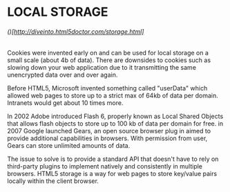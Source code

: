# LOCAL STORAGE #
###### ()[http://diveinto.html5doctor.com/storage.html] ######

Cookies were invented early on and can be used for local storage on a small scale (about 4b of data). There are downsides to cookies such as slowing down your web application due to it transmitting the same unencrypted data over and over again. 

Before HTML5, Microsoft invented something called "userData" which allowed web pages to store up to a strict max of 64kb of data per domain. Intranets would get about 10 times more. 

In 2002 Adobe introduced Flash 6, properly known as Local Shared Objects that allows flash objects to store up to 100 kb of data per domain for free. in 2007 Google launched Gears, an open source browser plug in aimed to provide additional capabilities in browsers. With permission from user, Gears can store unlimited amounts of data. 

The issue to solve is to provide a standard API that doesn't have to rely on third-party plugins to implement natively and consistently in multiple browsers. HTML5 storage is a way for web pages to store key/value pairs locally within the client browser.